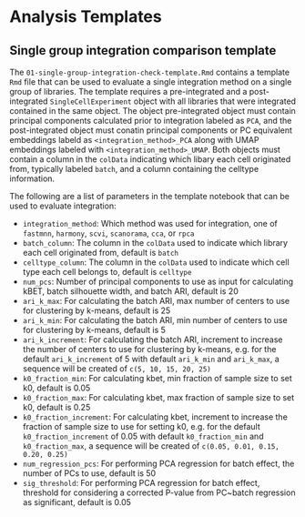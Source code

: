 # Analysis Templates

## Single group integration comparison template

The `01-single-group-integration-check-template.Rmd` contains a template `Rmd` file that can be used to evaluate a single integration method on a single group of libraries.
The template requires a pre-integrated and a post-integrated `SingleCellExperiment` object with all libraries that were integrated contained in the same object.
The object pre-integrated object must contain principal components calculated prior to integration labeled as `PCA`, and the post-integrated object must conatin principal components or PC equivalent embeddings labeld as `<integration_method>_PCA` along with UMAP embeddings labeled with `<integration_method>_UMAP`.
Both objects must contain a column in the `colData` indicating which libary each cell originated from, typically labeled `batch`, and a column containing the celltype information.

The following are a list of parameters in the template notebook that can be used to evaluate integration:

- `integration_method`: Which method was used for integration, one of `fastmnn`, `harmony`, `scvi`, `scanorama`, `cca`, or `rpca`
- `batch_column`: The column in the `colData` used to indicate which library each cell originated from, default is `batch`
- `celltype_column`: The column in the `colData` used to indicate which cell type each cell belongs to, default is `celltype`
- `num_pcs`: Number of principal components to use as input for calculating kBET, batch silhouette width, and batch ARI, default is 20
- `ari_k_max`: For calculating the batch ARI, max number of centers to use for clustering by k-means, default is 25
- `ari_k_min`: For calculating the batch ARI, min number of centers to use for clustering by k-means, default is 5
- `ari_k_increment`: For calculating the batch ARI, increment to increase the number of centers to use for clustering by k-means, e.g. for the default `ari_k_increment` of 5 with default `ari_k_min` and `ari_k_max`, a sequence will be created of `c(5, 10, 15, 20, 25)`
- `k0_fraction_min`: For calculating kbet, min fraction of sample size to set k0, default is 0.05
- `k0_fraction_max`: For calculating kbet, max fraction of sample size to set k0, default is 0.25
- `k0_fraction_increment`: For calculating kbet, increment to increase the fraction of sample size to use for setting k0, e.g. for the default `k0_fraction_increment` of 0.05 with default `k0_fraction_min` and `k0_fraction_max`, a sequence will be created of `c(0.05, 0.01, 0.15, 0.20, 0.25)`
- `num_regression_pcs`: For performing PCA regression for batch effect, the number of PCs to use, default is 50
- `sig_threshold`: For performing PCA regression for batch effect, threshold for considering a corrected P-value from PC~batch regression as significant, default is 0.05
